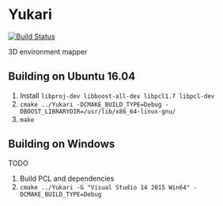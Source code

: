 # Yukari

[![Build Status](https://travis-ci.com/DanNixon/Yukari.svg?token=hEeXj1er91qf6vBmhf9x&branch=master)](https://travis-ci.com/DanNixon/Yukari)

3D environment mapper

## Building on Ubuntu 16.04

1. Install `libproj-dev libboost-all-dev libpcl1.7 libpcl-dev`
2. `cmake ../Yukari -DCMAKE_BUILD_TYPE=Debug -DBOOST_LIBRARYDIR=/usr/lib/x86_64-linux-gnu/`
3. `make`

## Building on Windows

TODO

1. Build PCL and dependencies
2. `cmake ../Yukari -G "Visual Studio 14 2015 Win64" -DCMAKE_BUILD_TYPE=Debug`
